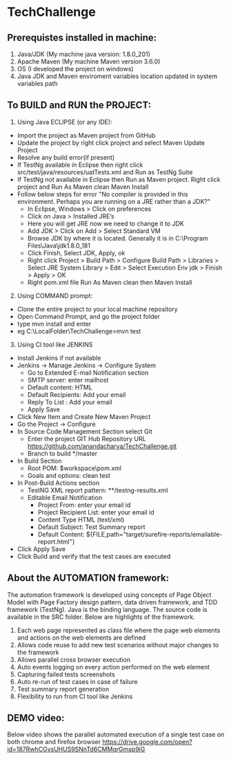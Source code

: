 # TechChallenge

Prerequistes installed in machine:
---------------------------------
1) Java/JDK (My machine java version: 1.8.0_201)
2) Apache Maven (My machine Maven version 3.6.0)
3) OS (I developed the project on windows)
4) Java JDK and Maven enviroment variables location updated in system variables path 

To BUILD and RUN the PROJECT:
-----------------------------
1) Using Java ECLIPSE (or any IDE):
- Import the project as Maven project from GitHub
- Update the project by right click project and select Maven Update Project
- Resolve any build error(if present)
- If TestNg available in Eclipse then right click src/test/java/resources/uatTests.xml and Run as TestNg Suite
- If TestNg not available in Eclipse then Run as Maven project. Right click project and Run As Maven clean Maven Install
- Follow below steps for error "No compiler is provided in this environment. Perhaps you are running on a JRE rather than a JDK?"
	- In Eclipse, Windows > Click on preferences
	- Click on Java > Installed JRE’s
	- Here you will get JRE now we need to change it to JDK
	- Add JDK > Click on Add > Select Standard VM
	- Browse JDK by where it is located. Generally it is in C:\Program Files\Java\jdk1.8.0_181
	- Click Finish, Select JDK, Apply, ok
	- Right click Project > Build Path > Configure Build Path > Libraries > Select JRE System Library > Edit > Select Execution Env jdk > Finish > Apply > OK
	- Right pom.xml file Run As Maven clean then Maven Install 

2) Using COMMAND prompt:
- Clone the entire project to your local machine repository
- Open Command Prompt, and go the project folder
- type mvn install and enter
- eg C:\LocalFolder\TechChallenge>mvn test

3) Using CI tool like JENKINS
- Install Jenkins if not available
- Jenkins -> Manage Jenkins -> Configure System
 	- Go to Extended E-mail Notification section
	- SMTP server: enter mailhost
	- Default content: HTML
	- Default Recipients: Add your email
	- Reply To List	: Add your email
  - Apply Save
- Click New Item and Create New Maven Project
- Go the Project -> Configure
- In Source Code Management Section select Git
	- Enter the project GIT Hub Repository URL https://github.com/anandacharya/TechChallenge.git
	- Branch to build */master
- In Build Section
 	- Root POM: $workspace\pom.xml
	- Goals and options: clean test
- In Post-Build Actions section
 	- TestNG XML report pattern: **/testng-results.xml
	- Editable Email Notification
		- Project From: enter your email id
		- Project Recipient List: enter your email id
		- Content Type HTML (text/xml)
		- Default Subject: Test Summary report
		- Default Content: ${FILE,path="target/surefire-reports/emailable-report.html"}
- Click Apply Save
- Click Build and verify that the test cases are executed

About the AUTOMATION framework:
------------------------------
The automation framework is developed using concepts of Page Object Model with Page Factory design pattern, data driven framework, and TDD framework (TestNg). Java is the binding language. The source code is available in the SRC folder. 
Below are highlights of the framework.
1) Each web page represented as class file where the page web elements and actions on the web elements are defined
2) Allows code reuse to add new test scenarios without major changes to the framework
3) Allows parallel cross browser execution
4) Auto events logging on every action performed on the web element
5) Capturing failed tests screenshots
6) Auto re-run of test cases in case of failure
7) Test summary report generation
8) Flexibility to run from CI tool like Jenkins

DEMO video:
----------
Below video shows the parallel automated execution of a single test case on both chrome and firefox browser 
https://drive.google.com/open?id=187RwhCGvsUHUS9SNnTd6CMMqrGmsp9iG

